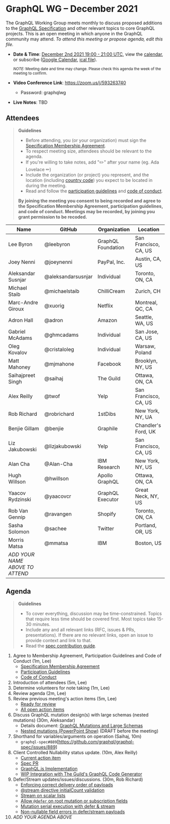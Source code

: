 # GraphQL WG – December 2021

The GraphQL Working Group meets monthly to discuss proposed additions to the
[GraphQL Specification](https://github.com/graphql/graphql-spec) and other
relevant topics to core GraphQL projects. This is an open meeting in which
anyone in the GraphQL community may attend. *To attend this meeting or propose
agenda, edit this file.*

- **Date & Time**: [December 2nd 2021 19:00 - 21:00 UTC](https://www.timeanddate.com/worldclock/meetingdetails.html?year=2021&month=12&day=2&hour=19&min=0&sec=0&p1=224&p2=179&p3=136&p4=268&p5=367&p6=438&p7=240&iv=0), view the [calendar](https://calendar.google.com/calendar/embed?src=linuxfoundation.org_ik79t9uuj2p32i3r203dgv5mo8%40group.calendar.google.com), or subscribe ([Google Calendar](https://calendar.google.com/calendar?cid=bGludXhmb3VuZGF0aW9uLm9yZ19pazc5dDl1dWoycDMyaTNyMjAzZGd2NW1vOEBncm91cC5jYWxlbmRhci5nb29nbGUuY29t), [ical file](https://calendar.google.com/calendar/ical/linuxfoundation.org_ik79t9uuj2p32i3r203dgv5mo8%40group.calendar.google.com/public/basic.ics)).

  <small>*NOTE:* Meeting date and time may change. Please check this agenda the week of the meeting to confirm.</small>
- **Video Conference Link**: https://zoom.us/j/593263740
  - Password: graphqlwg
- **Live Notes**: TBD


## Attendees

> **Guidelines**
> - Before attending, you (or your organization) must sign the [Specification Membership Agreement](https://github.com/graphql/foundation).
> - To respect meeting size, attendees should be relevant to the agenda.
> - If you're willing to take notes, add "✏️" after your name (eg. Ada Lovelace ✏)
> - Include the organization (or project) you represent, and the location (including [country code](https://en.wikipedia.org/wiki/List_of_ISO_3166_country_codes#Current_ISO_3166_country_codes)) you expect to be located in during the meeting.
> - Read and follow the [participation guidelines](https://github.com/graphql/graphql-wg#participation-guidelines) and [code of conduct](https://github.com/graphql/foundation/blob/master/CODE-OF-CONDUCT.md).
>
> **By joining the meeting you consent to being recorded and agree to the Specification Membership Agreement, participation guidelines, and code of conduct. Meetings may be recorded, by joining you grant permission to be recoded.**

| Name               | GitHub          | Organization       | Location
| ------------------ | --------------- | ------------------ | ------------------
| Lee Byron          | @leebyron       | GraphQL Foundation | San Francisco, CA, US
| Joey Nenni         | @joeynenni      | PayPal, Inc.       | Austin, CA, US
| Aleksandar Susnjar | @aleksandarsusnjar | Individual      | Toronto, ON, CA
| Michael Staib      | @michaelstaib   | ChilliCream        | Zurich, CH
| Marc-Andre Giroux  | @xuorig         | Netflix            | Montreal, QC, CA
| Adron Hall         | @adron          | Amazon             | Seattle, WA, US
| Gabriel McAdams    | @ghmcadams      | Individual         | San Jose, CA, US
| Oleg Kovalov       | @cristaloleg    | Individual         | Warsaw, Poland
| Matt Mahoney       | @mjmahone       | Facebook           | Brooklyn, NY, US
| Saihajpreet Singh  | @saihaj         | The Guild          | Ottawa, ON, CA
| Alex Reilly        | @twof           | Yelp               | San Francisco, CA, US
| Rob Richard        | @robrichard     | 1stDibs            | New York, NY, UA
| Benjie Gillam      | @benjie         | Graphile           | Chandler's Ford, UK
| Liz Jakubowski     | @lizjakubowski  | Yelp               | San Francisco, CA, US
| Alan Cha           | @Alan-Cha       | IBM Research       | New York, NY, US
| Hugh Willson       | @hwillson       | Apollo GraphQL     | Ottawa, ON, CA
| Yaacov Rydzinski   | @yaacovcr       | GraphQL Executor   | Great Neck, NY, US
| Rob Van Gennip     | @ravangen       | Shopify            | Toronto, ON, CA
| Sasha Solomon      | @sachee         | Twitter            | Portland, OR, US
| Morris Matsa       | @mmatsa         | IBM                | Boston, US
| *ADD YOUR NAME ABOVE TO ATTEND*


## Agenda

> **Guidelines**
> - To cover everything, discussion may be time-constrained. Topics that require less time should be covered first. Most topics take 15-30 minutes.
> - Include any and all relevant links (RFC, issues & PRs, presentations). If there are no relevant links, open an issue to provide context and link to that.
> - Read the [spec contribution guide](https://github.com/graphql/graphql-spec/blob/master/CONTRIBUTING.md).

<!--

Example agenda item:

1. Discuss moving the subscriptions proposal to stage 2 (30m, Lee)
   - [Subscriptions RFC](link.to/the-relevant/pr-or-issue-or-doc)
   - [GraphQL.js PR](github.link/to/the/project/pr)
   - [Another Relevant Link](youre.getting/the-idea.now)

-->

1. Agree to Membership Agreement, Participation Guidelines and Code of Conduct (1m, Lee)
   - [Specification Membership Agreement](https://github.com/graphql/foundation)
   - [Participation Guidelines](https://github.com/graphql/graphql-wg#participation-guidelines)
   - [Code of Conduct](https://github.com/graphql/foundation/blob/master/CODE-OF-CONDUCT.md)
1. Introduction of attendees (5m, Lee)
1. Determine volunteers for note taking (1m, Lee)
1. Review agenda (2m, Lee)
1. Review previous meeting's action items (5m, Lee)
   - [Ready for review](https://github.com/graphql/graphql-wg/issues?q=is%3Aissue+is%3Aopen+label%3A%22Ready+for+review+%F0%9F%99%8C%22+sort%3Aupdated-desc)
   - [All open action items](https://github.com/graphql/graphql-wg/issues?q=is%3Aissue+is%3Aopen+label%3A%22Action+item+%3Aclapper%3A%22+sort%3Aupdated-desc)
1. Discuss GraphQL mutation design(s) with large schemas (nested mutations) (30m, Aleksandar)
   - Details document: [GraphQL Mutations and Large Schemas](https://github.com/aleksandarsusnjar/graphql-proposals/blob/main/graphql-mutations-and-large-schemas.md)
   - [Nested mutations (PowerPoint Show)](https://github.com/aleksandarsusnjar/graphql-proposals/blob/main/Nested%20mutations.ppsx) (DRAFT before the meeting)
1. Shorthand for variables/arguments on operation (Saihaj, 10m)
   - `graphql-spec#889`[https://github.com/graphql/graphql-spec/issues/889]
1. Client Controlled Nullability status update. (10m, Alex Reilly)
   - [Current action item](https://github.com/graphql/graphql-wg/issues/798#event-5681622254)
   - [Spec PR](https://github.com/graphql/graphql-spec/pull/895)
   - [GraphQL.js Implementation](https://github.com/graphql/graphql-js/pull/3281)
   - [WIP Integration with The Guild's GraphQL Code Generator](https://github.com/aprilrd/graphql-code-generator/tree/nullability-operator)
1. Defer/Stream updates/issues/discussions. (30m, Rob Richard)
   - [Enforcing correct delivery order of payloads](https://github.com/robrichard/defer-stream-wg/discussions/17)
   - [@stream directive initialCount validation](https://github.com/robrichard/defer-stream-wg/discussions/24)
   - [Stream on scalar lists](https://github.com/robrichard/defer-stream-wg/discussions/21)
   - [Allow `@defer` on root mutation or subscription fields](https://github.com/robrichard/defer-stream-wg/discussions/19)
   - [Mutation serial execution with defer & stream](https://github.com/robrichard/defer-stream-wg/discussions/1)
   - [Non-nullable field errors in defer/stream payloads](https://github.com/robrichard/defer-stream-wg/discussions/23)
1. *ADD YOUR AGENDA ABOVE*

